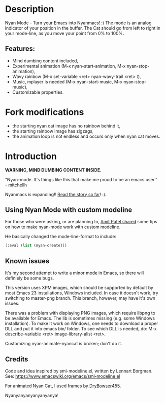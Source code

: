 # Description

Nyan Mode - Turn your Emacs into Nyanmacs! :) The mode is an analog
indicator of your position in the buffer. The Cat should go from left to
right in your mode-line, as you move your point from 0% to 100%.

## Features:

-   Mind dumbing content included,
-   Experimental animation (M-x nyan-start-animation, M-x
    nyan-stop-animation),
-   Wavy rainbow (M-x set-variable \<ret\> nyan-wavy-trail \<ret\> t),
-   Music, mplayer is needed (M-x nyan-start-music, M-x
    nyan-stop-music),
-   Customizable properties.

# Fork modifications

-   the starting nyan cat image has no rainbow behind it,
-   the starting rainbow image has zigzags,
-   the animation loop is not endless and occurs only when nyan cat
    moves.

# Introduction

**WARNING, MIND DUMBING CONTENT INSIDE.**

"Nyan-mode. It's things like this that make me proud to be an emacs
user." -
[mitchellh](http://twitter.com/#!/mitchellh/status/104931263479156736)

Nyanmacs is expanding!! [Read the story so
far](https://web.archive.org/web/20190506122454/http://jacek.zlydach.pl/blog/2011-08-25-introducing-nyan-mode-el-turn-your-emacs-into-nyanmacs.html)!
:).

## Using Nyan Mode with custom modeline

For those who were asking, or are planning to, [Amit Patel
shared](http://amitp.blogspot.com/2011/08/emacs-custom-mode-line.html)
some tips on how to make nyan-mode work with custom modeline.

He basically changed the mode-line-format to include:

``` commonlisp
(:eval (list (nyan-create)))
```

## Known issues

It's my second attempt to write a minor mode in Emacs, so there will
definiely be some bugs.

This version uses XPM images, which should be supported by default by
most Emacs 23 installations, Windows included. In case it doesn't work,
try switching to master-png branch. This branch, however, may have it's
own issues:

There was a problem with displaying PNG images, which require libpng to
be available for Emacs. The lib is sometimes missing (e.g. some Windows
installation). To make it work on Windows, one needs to download a
proper DLL and put it into emacs bin/ folder. To see which DLL is
needed, do: M-x describe-variable \<ret\> image-library-alist \<ret\>.

Customizing nyan-animate-nyancat is broken; don't do it.

## Credits

Code and idea inspired by sml-modeline.el, written by Lennart Borgman.
See: <https://www.emacswiki.org/emacs/sml-modeline.el>

For animated Nyan Cat, I used frames [by
DryBowser455](http://media.photobucket.com/image/nyan%20cat%20sprites/DryBowser455/th_NyanCatSprite.png?t=1304659408).

Nyanyanyanyanyanyanya!
